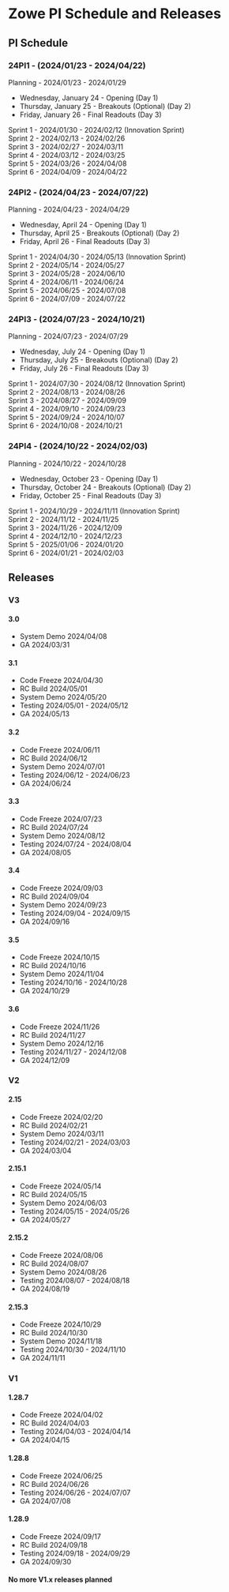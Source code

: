 # Zowe PI Schedule and Releases

## PI Schedule

### 24PI1 - (2024/01/23 - 2024/04/22)

Planning - 2024/01/23 - 2024/01/29<br>

- Wednesday, January 24 - Opening (Day 1)<br>
- Thursday, January 25 - Breakouts (Optional) (Day 2)<br>
- Friday, January 26 - Final Readouts (Day 3)<br>

Sprint 1 - 2024/01/30 - 2024/02/12 (Innovation Sprint)<br>
Sprint 2 - 2024/02/13 - 2024/02/26<br>
Sprint 3 - 2024/02/27 - 2024/03/11<br>
Sprint 4 - 2024/03/12 - 2024/03/25<br>
Sprint 5 - 2024/03/26 - 2024/04/08<br>
Sprint 6 - 2024/04/09 - 2024/04/22<br>

### 24PI2 - (2024/04/23 - 2024/07/22)

Planning - 2024/04/23 - 2024/04/29<br>

- Wednesday, April 24 - Opening (Day 1)<br>
- Thursday, April 25 - Breakouts (Optional) (Day 2)<br>
- Friday, April 26 - Final Readouts (Day 3)<br>

Sprint 1 - 2024/04/30 - 2024/05/13 (Innovation Sprint)<br>
Sprint 2 - 2024/05/14 - 2024/05/27<br>
Sprint 3 - 2024/05/28 - 2024/06/10<br>
Sprint 4 - 2024/06/11 - 2024/06/24<br>
Sprint 5 - 2024/06/25 - 2024/07/08<br>
Sprint 6 - 2024/07/09 - 2024/07/22<br>

### 24PI3 - (2024/07/23 - 2024/10/21)

Planning - 2024/07/23 - 2024/07/29<br>

- Wednesday, July 24 - Opening (Day 1)<br>
- Thursday, July 25 - Breakouts (Optional) (Day 2)<br>
- Friday, July 26 - Final Readouts (Day 3)<br>

Sprint 1 - 2024/07/30 - 2024/08/12 (Innovation Sprint)<br>
Sprint 2 - 2024/08/13 - 2024/08/26<br>
Sprint 3 - 2024/08/27 - 2024/09/09<br>
Sprint 4 - 2024/09/10 - 2024/09/23<br>
Sprint 5 - 2024/09/24 - 2024/10/07<br>
Sprint 6 - 2024/10/08 - 2024/10/21<br>

### 24PI4 - (2024/10/22 - 2024/02/03)

Planning - 2024/10/22 - 2024/10/28<br>

- Wednesday, October 23 - Opening (Day 1)<br>
- Thursday, October 24 - Breakouts (Optional) (Day 2)<br>
- Friday, October 25 - Final Readouts (Day 3)<br>

Sprint 1 - 2024/10/29 - 2024/11/11 (Innovation Sprint)<br>
Sprint 2 - 2024/11/12 - 2024/11/25<br>
Sprint 3 - 2024/11/26 - 2024/12/09<br>
Sprint 4 - 2024/12/10 - 2024/12/23<br>
Sprint 5 - 2025/01/06 - 2024/01/20<br>
Sprint 6 - 2024/01/21 - 2024/02/03<br>

## Releases

### V3

#### 3.0 </br>
- System Demo 2024/04/08<br>
- GA 2024/03/31<br>

#### 3.1 </br>
- Code Freeze 2024/04/30<br>
- RC Build 2024/05/01<br>
- System Demo 2024/05/20<br>
- Testing 2024/05/01 - 2024/05/12<br>
- GA 2024/05/13<br>

#### 3.2 </br>
- Code Freeze 2024/06/11<br>
- RC Build 2024/06/12<br>
- System Demo 2024/07/01<br>
- Testing 2024/06/12 - 2024/06/23<br>
- GA 2024/06/24<br>

#### 3.3 </br>
- Code Freeze 2024/07/23<br>
- RC Build 2024/07/24<br>
- System Demo 2024/08/12<br>
- Testing 2024/07/24 - 2024/08/04<br>
- GA 2024/08/05<br>

#### 3.4 </br>
- Code Freeze 2024/09/03<br>
- RC Build 2024/09/04<br>
- System Demo 2024/09/23<br>
- Testing 2024/09/04 - 2024/09/15<br>
- GA 2024/09/16<br>

#### 3.5 </br>
- Code Freeze 2024/10/15<br>
- RC Build 2024/10/16<br>
- System Demo 2024/11/04<br>
- Testing 2024/10/16 - 2024/10/28<br>
- GA 2024/10/29<br>

#### 3.6 </br>
- Code Freeze 2024/11/26<br>
- RC Build 2024/11/27<br>
- System Demo 2024/12/16<br>
- Testing 2024/11/27 - 2024/12/08<br>
- GA 2024/12/09<br>

### V2

#### 2.15 </br>
- Code Freeze 2024/02/20<br>
- RC Build 2024/02/21<br>
- System Demo 2024/03/11<br>
- Testing 2024/02/21 - 2024/03/03<br>
- GA 2024/03/04<br>

#### 2.15.1
- Code Freeze 2024/05/14<br>
- RC Build 2024/05/15<br>
- System Demo 2024/06/03<br>
- Testing 2024/05/15 - 2024/05/26<br>
- GA 2024/05/27<br>

#### 2.15.2
- Code Freeze 2024/08/06<br>
- RC Build 2024/08/07<br>
- System Demo 2024/08/26<br>
- Testing 2024/08/07 - 2024/08/18<br>
- GA 2024/08/19<br>

#### 2.15.3
- Code Freeze 2024/10/29<br>
- RC Build 2024/10/30<br>
- System Demo 2024/11/18<br>
- Testing 2024/10/30 - 2024/11/10<br>
- GA 2024/11/11<br>

### V1

#### 1.28.7
- Code Freeze 2024/04/02<br>
- RC Build 2024/04/03<br>
- Testing 2024/04/03 - 2024/04/14<br>
- GA 2024/04/15<br> 

#### 1.28.8
- Code Freeze 2024/06/25<br>
- RC Build 2024/06/26<br>
- Testing 2024/06/26 - 2024/07/07<br>
- GA 2024/07/08<br>

#### 1.28.9
- Code Freeze 2024/09/17<br>
- RC Build 2024/09/18<br>
- Testing 2024/09/18 - 2024/09/29<br>
- GA 2024/09/30<br>

#### No more V1.x releases planned